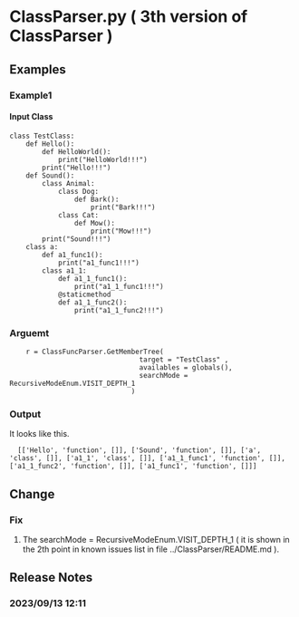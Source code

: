 # ClassParser.py ( 3th version of ClassParser )
## Examples
### Example1 
#### Input Class

    class TestClass:
        def Hello():
            def HelloWorld():
                print("HelloWorld!!!")
            print("Hello!!!")
        def Sound():
            class Animal:
                class Dog:
                    def Bark():
                        print("Bark!!!")
                class Cat:
                    def Mow():
                        print("Mow!!!")
            print("Sound!!!")
        class a:
            def a1_func1():
                print("a1_func1!!!")
            class a1_1:
                def a1_1_func1():
                    print("a1_1_func1!!!")
                @staticmethod
                def a1_1_func2():
                    print("a1_1_func2!!!")

### Arguemt

        r = ClassFuncParser.GetMemberTree( 
                                    target = "TestClass" , 
                                    availables = globals(),
                                    searchMode = RecursiveModeEnum.VISIT_DEPTH_1
                                  )
### Output
It looks like this.

      [['Hello', 'function', []], ['Sound', 'function', []], ['a', 'class', []], ['a1_1', 'class', []], ['a1_1_func1', 'function', []], ['a1_1_func2', 'function', []], ['a1_func1', 'function', []]]

## Change
### Fix 
1. The searchMode = RecursiveModeEnum.VISIT_DEPTH_1 ( it is shown in the 2th point in known issues list in file ../ClassParser/README.md ).

## Release Notes
### 2023/09/13 12:11 
